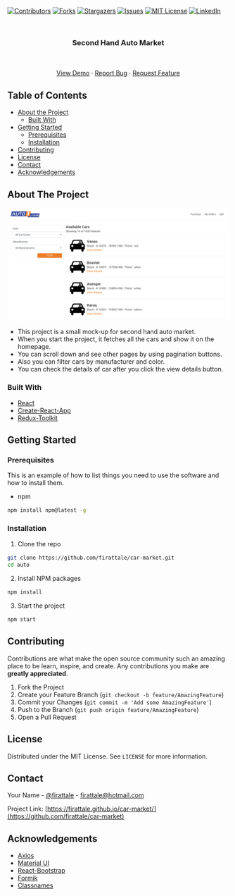 
[![Contributors][contributors-shield]][contributors-url]
[![Forks][forks-shield]][forks-url]
[![Stargazers][stars-shield]][stars-url]
[![Issues][issues-shield]][issues-url]
[![MIT License][license-shield]][license-url]
[![LinkedIn][linkedin-shield]][linkedin-url]



<!-- PROJECT LOGO -->
<br />
<p align="center">

  <h3 align="center">Second Hand Auto Market</h3>

  <p align="center">
    <br />
    <br />
    <a href="https://firattale.github.io/car-market/">View Demo</a>
    ·
    <a href="https://github.com/firattale/car-market/issues">Report Bug</a>
    ·
    <a href="https://github.com/firattale/car-market/issues">Request Feature</a>
  </p>
</p>



<!-- TABLE OF CONTENTS -->
## Table of Contents

* [About the Project](#about-the-project)
  * [Built With](#built-with)
* [Getting Started](#getting-started)
  * [Prerequisites](#prerequisites)
  * [Installation](#installation)
* [Contributing](#contributing)
* [License](#license)
* [Contact](#contact)
* [Acknowledgements](#acknowledgements)



<!-- ABOUT THE PROJECT -->
## About The Project

[![Product Name Screen Shot][product-screenshot]](https://example.com)
* This project is a small mock-up for second hand auto market.
* When you start the project, it fetches all the cars and show it on the homepage.
* You can scroll down and see other pages by using pagination buttons.
* Also you can filter cars by manufacturer and color.
* You can check the details of car after you click the view details button.

### Built With
* [React](https://reactjs.org/)
* [Create-React-App](https://create-react-app.dev/)
* [Redux-Toolkit](https://redux-toolkit.js.org/)

<!-- GETTING STARTED -->
## Getting Started

### Prerequisites

This is an example of how to list things you need to use the software and how to install them.
* npm
```sh
npm install npm@latest -g
```

### Installation

1. Clone the repo
```sh
git clone https://github.com/firattale/car-market.git
cd auto
```
2. Install NPM packages
```sh
npm install
```
3. Start the project
```sh
npm start
```

<!-- CONTRIBUTING -->
## Contributing

Contributions are what make the open source community such an amazing place to be learn, inspire, and create. Any contributions you make are **greatly appreciated**.

1. Fork the Project
2. Create your Feature Branch (`git checkout -b feature/AmazingFeature`)
3. Commit your Changes (`git commit -m 'Add some AmazingFeature'`)
4. Push to the Branch (`git push origin feature/AmazingFeature`)
5. Open a Pull Request

<!-- LICENSE -->
## License

Distributed under the MIT License. See `LICENSE` for more information.

<!-- CONTACT -->
## Contact

Your Name - [@firattale](https://twitter.com/firattale) - firattale@hotmail.com

Project Link: [https://firattale.github.io/car-market/](https://github.com/firattale/car-market)

<!-- ACKNOWLEDGEMENTS -->
## Acknowledgements
* [Axios](https://github.com/axios/axios)
* [Material UI](https://material-ui.com/)
* [React-Bootstrap](https://react-bootstrap.github.io/)
* [Formik](https://formik.org/)
* [Classnames](https://www.npmjs.com/package/classnames)

<!-- MARKDOWN LINKS & IMAGES -->
<!-- https://www.markdownguide.org/basic-syntax/#reference-style-links -->
[contributors-shield]: https://img.shields.io/github/contributors/firattale/car-market.svg?style=flat-square
[contributors-url]: https://github.com/firattale/car-market/graphs/contributors
[forks-shield]: https://img.shields.io/github/forks/firattale/car-market.svg?style=flat-square
[forks-url]: https://github.com/firattale/car-market/network/members
[stars-shield]: https://img.shields.io/github/stars/firattale/car-market.svg?style=flat-square
[stars-url]: https://github.com/firattale/car-market/stargazers
[issues-shield]: https://img.shields.io/github/issues/firattale/car-market.svg?style=flat-square
[issues-url]: https://github.com/firattale/car-market/issues
[license-shield]: https://img.shields.io/github/license/firattale/car-market.svg?style=flat-square
[license-url]: https://github.com/firattale/car-market/blob/master/LICENSE.txt
[linkedin-shield]: https://img.shields.io/badge/-LinkedIn-black.svg?style=flat-square&logo=linkedin&colorB=555
[linkedin-url]: https://linkedin.com/in/firat-tale
[product-screenshot]: public/ss.png
